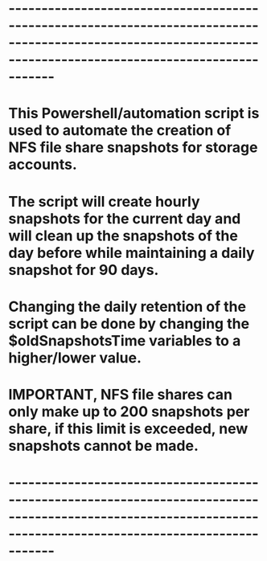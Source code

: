 # --------------------------------------------------------------------------------------------------------------------------------------------------------------- #
# This Powershell/automation script is used to automate the creation of NFS file share snapshots for storage accounts.
# The script will create hourly snapshots for the current day and will clean up the snapshots of the day before while maintaining a daily snapshot for 90 days.
# Changing the daily retention of the script can be done by changing the $oldSnapshotsTime variables to a higher/lower value.
# IMPORTANT, NFS file shares can only make up to 200 snapshots per share, if this limit is exceeded, new snapshots cannot be made.
# --------------------------------------------------------------------------------------------------------------------------------------------------------------- #
